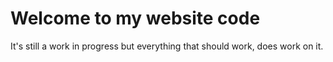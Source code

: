 # Welcome to my website code

It's still a work in progress but everything that should work, does work on it. 
